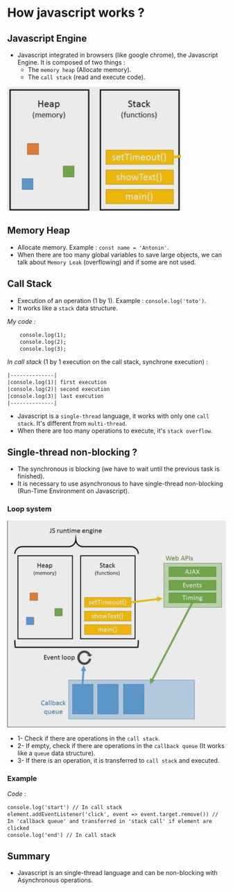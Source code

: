 # How javascript works ?

## Javascript Engine

* Javascript integrated in browsers (like google chrome), the Javascript Engine. It is composed of two things :
  * The `memory heap` (Allocate memory).
  * The `call stack` (read and execute code).

![Engine](docs/simple-engine.JPG#center)

## Memory Heap

* Allocate memory. Example : `const name = 'Antonin'`.
* When there are too many global variables to save large objects, we can talk about `Memory Leak` (overflowing) and if some are not used.

## Call Stack

* Execution of an operation (1 by 1). Example : `console.log('toto')`.
* It works like a `stack` data structure.

*My code :*

```
	console.log(1);
	console.log(2);
	console.log(3);
```

*In call stack* (1 by 1 execution on the call stack, synchrone execution) :

```
|--------------|
|console.log(1)| first execution
|console.log(2)| second execution
|console.log(3)| last execution
|--------------|
```

* Javascript is a `single-thread` language, it works with only one `call stack`. It's different from `multi-thread`.
* When there are too many operations to execute, it's `stack overflow`.

## Single-thread non-blocking ?

* The synchronous is blocking (we have to wait until the previous task is finished).
* It is necessary to use asynchronous to have single-thread non-blocking (Run-Time Environment on Javascript).

### Loop system

![Engine](docs/engine.JPG#center)

* 1- Check if there are operations in the `call stack`.
* 2- If empty, check if there are operations in the `callback queue` (It works like a `queue` data structure).
* 3- If there is an operation, it is transferred to `call stack` and executed.

### Example

*Code* :

```
console.log('start') // In call stack
element.addEventListener('click', event => event.target.remove()) // In 'callback queue' and transferred in 'stack call' if element are clicked
console.log('end') // In call stack
```

## Summary

* Javascript is an single-thread language and can be non-blocking with Asynchronous operations.